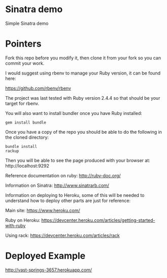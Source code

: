 Sinatra demo
============

Simple Sinatra demo

Pointers
========

Fork this repo before you modify it, then clone it from your fork so you can
commit your work.

I would suggest using rbenv to manage your Ruby version, it can be found here:

https://github.com/rbenv/rbenv

The project was last tested with Ruby version 2.4.4 so that should be your
target for rbenv.

You will also want to install bundler once you have Ruby installed:

```
gem install bundle
```

Once you have a copy of the repo you should be able to do the following in the
cloned directory:

```
bundle install
rackup
```

Then you will be able to see the page produced with your browser at:
http://localhost:9292

Reference documentation on ruby: http://ruby-doc.org/

Information on Sinatra: http://www.sinatrarb.com/

Information on deploying to Heroku, some of this will be needed to understand
how to deploy other parts are just for reference:

Main site: https://www.heroku.com/

Ruby on Heroku: https://devcenter.heroku.com/articles/getting-started-with-ruby

Using rack: https://devcenter.heroku.com/articles/rack

Deployed Example
================

http://vast-springs-3657.herokuapp.com/

